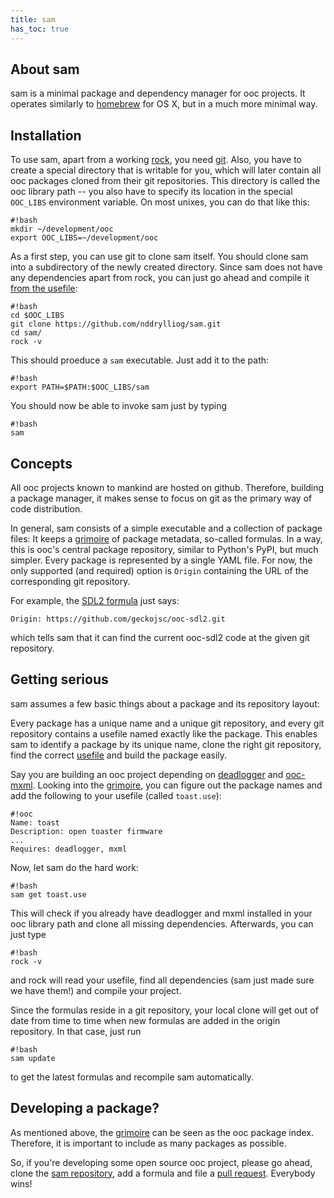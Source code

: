 ```yaml
---
title: sam
has_toc: true
---
```


## About sam

sam is a minimal package and dependency manager for ooc projects. It operates
similarly to [homebrew](https://brew.sh) for OS X, but in a much more minimal way.

## Installation

To use sam, apart from a working [rock](/docs/tools/rock/), you need [git](http://git-scm.com/).
Also, you have to create a special directory that is writable for you, which will
later contain all ooc packages cloned from their git repositories. This directory
is called the ooc library path -- you also have to specify its location in the special
`OOC_LIBS` environment variable. On most unixes, you can do that like this:

    #!bash
    mkdir ~/development/ooc
    export OOC_LIBS=~/development/ooc

As a first step, you can use git to clone sam itself. You should clone sam into
a subdirectory of the newly created directory. Since sam does not have any dependencies
apart from rock, you can just go ahead and compile it [from the usefile](/docs/tools/rock/usefiles/):

    #!bash
    cd $OOC_LIBS
    git clone https://github.com/nddrylliog/sam.git
    cd sam/
    rock -v

This should proeduce a `sam` executable. Just add it to the path:

    #!bash
    export PATH=$PATH:$OOC_LIBS/sam

You should now be able to invoke sam just by typing

    #!bash
    sam

## Concepts

All ooc projects known to mankind are hosted on github. Therefore, building a
package manager, it makes sense to focus on git as the primary way of code
distribution.

In general, sam consists of a simple executable and a collection of package files:
It keeps a [grimoire](https://github.com/nddrylliog/sam/tree/master/library) of
package metadata, so-called formulas.
In a way, this is ooc's central package repository, similar to
Python's PyPI, but much simpler. Every package is represented by a single YAML file.
For now, the only supported (and required) option is `Origin` containing the URL
of the corresponding git repository.

For example, the [SDL2 formula](https://github.com/nddrylliog/sam/blob/master/library/sdl2.yml)
just says:

    Origin: https://github.com/geckojsc/ooc-sdl2.git

which tells sam that it can find the current ooc-sdl2 code at the given git repository.

## Getting serious

sam assumes a few basic things about a package and its repository layout:

Every package has a unique name and a unique git repository, and every
git repository contains a usefile named exactly like the package. This
enables sam to identify a package by its unique name, clone the right git
repository, find the correct [usefile](/docs/tools/rock/usefiles/) and build the package easily.

Say you are building an ooc project depending on
[deadlogger](https://github.com/nddrylliog/deadlogger)
and [ooc-mxml](https://github.com/geckojsc/ooc-mxml). Looking into
the [grimoire][grimoire], you can figure out the package names and
add the following to your usefile (called `toast.use`):

    #!ooc
    Name: toast
    Description: open toaster firmware
    ...
    Requires: deadlogger, mxml

Now, let sam do the hard work:

    #!bash
    sam get toast.use

This will check if you already have deadlogger and mxml installed in your ooc library
path and clone all missing dependencies. Afterwards, you can just type

    #!bash
    rock -v

and rock will read your usefile, find all dependencies (sam just made sure we
have them!) and compile your project.

Since the formulas reside in a git repository, your local clone will get out of
date from time to time when new formulas are added in the origin repository.
In that case, just run

    #!bash
    sam update

to get the latest formulas and recompile sam automatically.

## Developing a package?

As mentioned above, the [grimoire][grimoire] can be seen as the ooc package index.
Therefore, it is important to include as many packages as possible.

So, if you're developing some open source ooc project, please go ahead, clone
the [sam repository][sam], add a formula and file a
[pull request](https://github.com/nddrylliog/sam/pulls). Everybody wins!

[sam]: https://github.com/nddrylliog/sam
[grimoire]: https://github.com/nddrylliog/sam/tree/master/library
